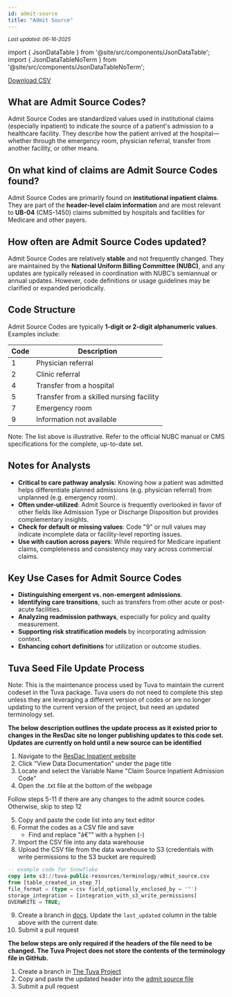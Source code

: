```yaml
---
id: admit-source
title: "Admit Source"
---
```

<div style={{ marginTop: "-2rem", marginBottom: "1.5rem" }}>
  <small><em>Last updated: 06-16-2025</em></small>
</div>

import { JsonDataTable } from '@site/src/components/JsonDataTable';
import { JsonDataTableNoTerm } from '@site/src/components/JsonDataTableNoTerm';

<JsonDataTable  jsonPath="nodes.seed\.the_tuva_project\.terminology__admit_source.columns" />

<a href="https://tuva-public-resources.s3.amazonaws.com/versioned_terminology/latest/admit_source.csv_0_0_0.csv.gz">Download CSV</a>

## What are Admit Source Codes?

Admit Source Codes are standardized values used in institutional claims (especially inpatient) to indicate the source of a patient's admission to a healthcare facility. They describe how the patient arrived at the hospital—whether through the emergency room, physician referral, transfer from another facility, or other means.

## On what kind of claims are Admit Source Codes found?

Admit Source Codes are primarily found on **institutional inpatient claims**. They are part of the **header-level claim information** and are most relevant to **UB-04** (CMS-1450) claims submitted by hospitals and facilities for Medicare and other payers.

## How often are Admit Source Codes updated?

Admit Source Codes are relatively **stable** and not frequently changed. They are maintained by the **National Uniform Billing Committee (NUBC)**, and any updates are typically released in coordination with NUBC’s semiannual or annual updates. However, code definitions or usage guidelines may be clarified or expanded periodically.

## Code Structure

Admit Source Codes are typically **1-digit or 2-digit alphanumeric values**. Examples include:

| Code | Description                                 |
|------|---------------------------------------------|
| 1    | Physician referral                          |
| 2    | Clinic referral                             |
| 4    | Transfer from a hospital                    |
| 5    | Transfer from a skilled nursing facility    |
| 7    | Emergency room                              |
| 9    | Information not available                   |

Note: The list above is illustrative. Refer to the official NUBC manual or CMS specifications for the complete, up-to-date set.

## Notes for Analysts

- **Critical to care pathway analysis**: Knowing how a patient was admitted helps differentiate planned admissions (e.g. physician referral) from unplanned (e.g. emergency room).
- **Often under-utilized**: Admit Source is frequently overlooked in favor of other fields like Admission Type or Discharge Disposition but provides complementary insights.
- **Check for default or missing values**: Code "9" or null values may indicate incomplete data or facility-level reporting issues.
- **Use with caution across payers**: While required for Medicare inpatient claims, completeness and consistency may vary across commercial claims.

## Key Use Cases for Admit Source Codes

- **Distinguishing emergent vs. non-emergent admissions**.
- **Identifying care transitions**, such as transfers from other acute or post-acute facilities.
- **Analyzing readmission pathways**, especially for policy and quality measurement.
- **Supporting risk stratification models** by incorporating admission context.
- **Enhancing cohort definitions** for utilization or outcome studies.



## Tuva Seed File Update Process

Note: This is the maintenance process used by Tuva to maintain the current codeset in the Tuva package. Tuva users do not need to complete this step unless they are leveraging a different version of codes or are no longer updating to the current version of the project, but need an updated terminology set. 

**The below description outlines the update process as it existed prior to changes in the ResDac site no longer publishing updates to this code set. Updates are currently on hold until a new source can be identified**

1. Navigate to the [ResDac Inpatient website](https://resdac.org/cms-data/files/ip-ffs)
2. Click "View Data Documentation" under the page title
3. Locate and select the Variable Name "Claim Source Inpatient Admission Code"
4. Open the .txt file at the bottom of the webpage 

Follow steps 5-11 if there are any changes to the admit source codes.  Otherwise, skip to step 12

5. Copy and paste the code list into any text editor
6. Format the codes as a CSV file and save
   - Find and replace "â€”" with a hyphen (-)
7. Import the CSV file into any data warehouse
8. Upload the CSV file from the data warehouse to S3 (credentials with write permissions to the S3 bucket are required)
```sql
-- example code for Snowflake
copy into s3://tuva-public-resources/terminology/admit_source.csv
from [table_created_in_step_7]
file_format = (type = csv field_optionally_enclosed_by = '"')
storage_integration = [integration_with_s3_write_permissions]
OVERWRITE = TRUE;
```
9. Create a branch in [docs](https://github.com/tuva-health/docs).  Update the `last_updated` column in the table above with the current date.
10. Submit a pull request

**The below steps are only required if the headers of the file need to be changed. The Tuva Project does not store the contents of the terminology file in GitHub.**

1. Create a branch in [The Tuva Project](https://github.com/tuva-health/tuva)
2. Copy and paste the updated header into the [admit source file](https://github.com/tuva-health/tuva/blob/main/seeds/terminology/terminology__admit_source.csv)
3. Submit a pull request
